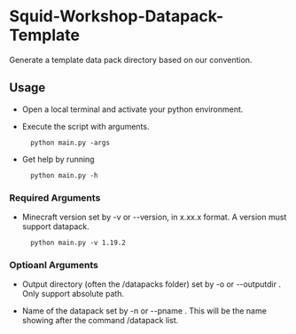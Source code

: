 # Squid-Workshop-Datapack-Template
Generate a template data pack directory based on our convention.

## Usage
- Open a local terminal and activate your python environment.
- Execute the script with arguments.

        python main.py -args

- Get help by running

        python main.py -h

### Required Arguments
- Minecraft version set by -v or --version, in x.xx.x format. A version must support datapack.

        python main.py -v 1.19.2

### Optioanl Arguments
- Output directory (often the /datapacks folder) set by -o <path> or --outputdir <path>. Only support absolute path.

- Name of the datapack set by -n <name> or --pname <name>. This will be the name showing after the command /datapack list.

       
